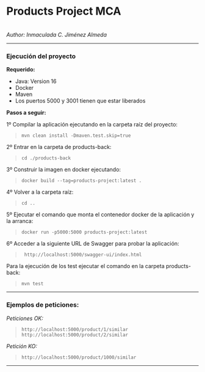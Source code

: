 <h1>Products Project MCA</h1></br>
<em> Author: Inmaculada C. Jiménez Almeda </em>

----
<h3>Ejecución del proyecto</h3>

**Requerido:**

- Java: Version 16
- Docker
- Maven
- Los puertos 5000 y 3001 tienen que estar liberados

**Pasos a seguir:**

1º Compilar la aplicación ejecutando en la carpeta raíz del proyecto: </br>
>`mvn clean install -Dmaven.test.skip=true`

2º Entrar en la carpeta de products-back: </br>
>`cd ./products-back`

3º Construir la imagen en docker ejecutando: </br>
>`docker build --tag=products-project:latest .`

4º Volver a la carpeta raíz: </br>
>`cd ..`

5º Ejecutar el comando que monta el contenedor docker de la aplicación y la arranca: </br>
>`docker run -p5000:5000 products-project:latest`

6º Acceder a la siguiente URL de Swagger para probar la aplicación: </br>
>` http://localhost:5000/swagger-ui/index.html`

Para la ejecución de los test ejecutar el comando en la carpeta products-back: </br>
>`mvn test`

----

<h3>Ejemplos de peticiones:</h3>

_Peticiones OK:_

>`http://localhost:5000/product/1/similar` </br>
>`http://localhost:5000/product/2/similar`

_Petición KO:_
>`http://localhost:5000/product/1000/similar`

----











